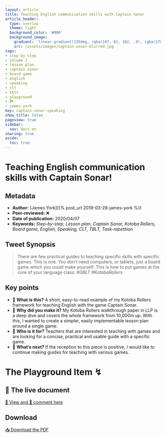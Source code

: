 ```yaml
---
layout: article
title: Teaching English communication skills with Captain Sonar
article_header:
  type: overlay
  theme: light
  background_color: '#000'
  background_image:
    gradient: 'linear-gradient(135deg, rgba(147, 81, 182, .9), rgba(178, 236, 145 , .9))'
    src: /assets/images/captain-sonar-blurred.jpg
tags:
- step by step
- volume 2
- lesson plan
- captain sonar
- board game
- english
- speaking
- clt
- tblt
- playground
- 🏞
- james-york
key: captain-sonar-speaking
show_title: false
pageview: true
sidebar:
  nav: docs-en
sharing: true
aside:
  toc: true
---
```


# Teaching English communication skills with Captain Sonar!

<!--more-->

## Metadata

- **Author:** [James York]({% post_url 2019-03-28-james-york %})
- **Peer-reviewed:** ❌
- **Date of publication:** 2020/04/07
- **Keywords:** *Step-by-step, Lesson plan, Captain Sonar, Kotoba Rollers, Board game, English, Speaking, CLT, TBLT, Task-repetition*

## Tweet Synopsis 

> There are few practical guides to teaching specific skills with specific games. This is one. You don’t need computers, or tablets, just a board game which you could make yourself. This is how to put games at the core of your language class. *#GBLT #KotobaRollers*


## Key points

- 📍 **What is this?** A short, easy-to-read example of my Kotoba Rollers framework for teaching English with the game Captain Sonar.
- 📍 **Why did you make it?** My Kotoba Rollers walkthrough paper in LLP is a deep dive and covers the whole framework from 10,000m up. With this, I wanted to create a simpler, easily implementable lesson plan around a single game.
- 📍 **Who is it for?** Teachers that are interested in teaching with games and are looking for a concise, practical and usable guide with a specific game.
- 📍 **What’s next?** If the reception to this piece is positive, I would like to continue making guides for teaching with various games.

# The Playground Item ↯

## 💬 The live document

<a class="button button--success button--rounded button--lg" href="https://docs.google.com/document/d/17ZaX_qWfGlPi8BcRxl8d5UnEwlLmK4E0Tgki3yuWaP4/edit?usp=sharing">👀 View and 📝 comment here </a> 

## Download

<a class="button button--action button--rounded button--lg" href="/assets/publication-pdfs/York-Captain-Sonar-LLP-Playground.pdf"><i class="fas fa-file-download"></i> 📥 Download the PDF </a>
